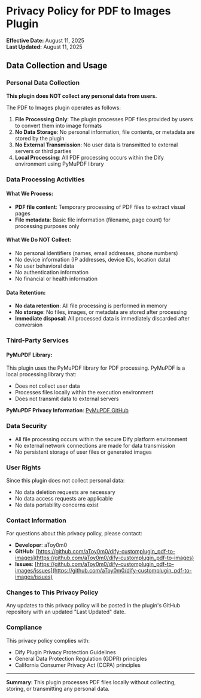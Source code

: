 # Privacy Policy for PDF to Images Plugin

**Effective Date:** August 11, 2025  
**Last Updated:** August 11, 2025  

## Data Collection and Usage

### Personal Data Collection
**This plugin does NOT collect any personal data from users.**

The PDF to Images plugin operates as follows:

1. **File Processing Only**: The plugin processes PDF files provided by users to convert them into image formats
2. **No Data Storage**: No personal information, file contents, or metadata are stored by the plugin
3. **No External Transmission**: No user data is transmitted to external servers or third parties
4. **Local Processing**: All PDF processing occurs within the Dify environment using PyMuPDF library

### Data Processing Activities

#### What We Process:
- **PDF file content**: Temporary processing of PDF files to extract visual pages
- **File metadata**: Basic file information (filename, page count) for processing purposes only

#### What We Do NOT Collect:
- No personal identifiers (names, email addresses, phone numbers)
- No device information (IP addresses, device IDs, location data)
- No user behavioral data
- No authentication information
- No financial or health information

#### Data Retention:
- **No data retention**: All file processing is performed in memory
- **No storage**: No files, images, or metadata are stored after processing
- **Immediate disposal**: All processed data is immediately discarded after conversion

### Third-Party Services

#### PyMuPDF Library:
This plugin uses the PyMuPDF library for PDF processing. PyMuPDF is a local processing library that:
- Does not collect user data
- Processes files locally within the execution environment
- Does not transmit data to external servers

**PyMuPDF Privacy Information**: [PyMuPDF GitHub](https://github.com/pymupdf/PyMuPDF)

### Data Security

- All file processing occurs within the secure Dify platform environment
- No external network connections are made for data transmission
- No persistent storage of user files or generated images

### User Rights

Since this plugin does not collect personal data:
- No data deletion requests are necessary
- No data access requests are applicable
- No data portability concerns exist

### Contact Information

For questions about this privacy policy, please contact:
- **Developer**: aToy0m0
- **GitHub**: [https://github.com/aToy0m0/dify-customplugin_pdf-to-images](https://github.com/aToy0m0/dify-customplugin_pdf-to-images)
- **Issues**: [https://github.com/aToy0m0/dify-customplugin_pdf-to-images/issues](https://github.com/aToy0m0/dify-customplugin_pdf-to-images/issues)

### Changes to This Privacy Policy

Any updates to this privacy policy will be posted in the plugin's GitHub repository with an updated "Last Updated" date.

### Compliance

This privacy policy complies with:
- Dify Plugin Privacy Protection Guidelines
- General Data Protection Regulation (GDPR) principles
- California Consumer Privacy Act (CCPA) principles

---

**Summary**: This plugin processes PDF files locally without collecting, storing, or transmitting any personal data.